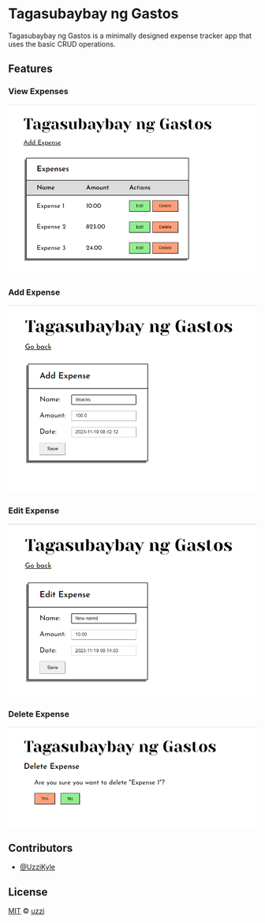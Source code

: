 # Tagasubaybay ng Gastos

Tagasubaybay ng Gastos is a minimally designed expense tracker app that uses the basic CRUD operations.

## Features

### View Expenses

![Home Page](assets/img/view-expense.png)

### Add Expense

![Add Expense Page](assets/img/add-expense.png)

### Edit Expense

![Edit Expense Page](assets/img/edit-expense.png)

### Delete Expense

![Delete Expense Page](assets/img/delete-expense.png)

## Contributors

- [@UzziKyle](https://github.com/UzziKyle)

## License

[MIT](LICENSE) © [uzzi](https://uzzikyle.github.io/)
